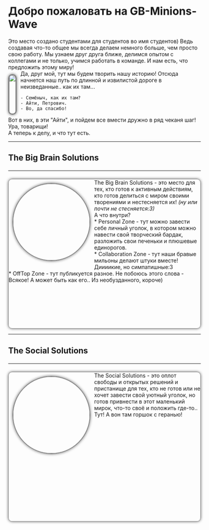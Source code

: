 <style>
   .round {
    border-radius: 50%; /* Радиус скругления */
    border: 2px solid grey; /* Параметры рамки */
    box-shadow: 0 0 7px #666; /* Параметры тени */
    margin: 10px;
    height: 200px;
   }
   .round_p {
    border-radius: 10px; /* Радиус скругления */
    border: 1px solid grey; /* Параметры рамки */
    box-shadow: 0 0 7px #666; /* Параметры тени */
    height: 10%;
    min-height: 220px;
   }
   .top_img {
    border-radius: 10px; /* Радиус скругления */
    border: 3px solid grey; /* Параметры рамки */
    box-shadow: 0 0 7px #666; /* Параметры тени */
    max-height: 180px;
    min-height: 100px;
    margin-right: 10px;
    margin-top: 10px;
   }
</style>

# Добро пожаловать на GB-Minions-Wave
Это место создано студентами для студентов во имя студентов) Ведь создавая что-то общее мы всегда делаем немного больше, чем просто свою работу. Мы узнаем друг друга ближе, делимся опытом с коллегами и не только, учимся работать в команде. И нам есть, что предложить этому миру!<br>
<img align="left" class="top_img" src="https://www.picgaga.com/uploads/wallpaper/cartoons/comedy-comic-characters-despicable-glasses-cartoons-humor-wallpaper-1613605351.jpg">
Да, друг мой, тут мы будем творить нашу историю! Отсюда начнется наш путь по длинной и извилистой дороге в неизведанные.. как их там...<br>

    - Семёныч, как их там?
    - Айти, Петрович.
    - Во, да спасибо!

Вот в них, в эти "Айти", и пойдем все вмести дружно в ряд чеканя шаг! Ура, товарищи!<br>
А теперь к делу, и что тут есть.<hr>

## The Big Brain Solutions<hr>
<p class="round_p">
<img align="left" class="round" src="https://avatars.githubusercontent.com/t/6314185?s=280&v=4">
The Big Brain Solutions - это место для тех, кто готов к активным действиям, кто готов делиться с миром своими творениями и нестесняется их! <i>(ну или почти не стесняется:3)</i><br>
А что внутри?<br>
* Personal Zone - тут можно завести себе личный уголок, в котором можно навести свой творческий бардак, разложить свои печеньки и плюшевые единорогов.<br>
* Collaboration Zone - тут наши бравые мильоны делают штуки вместе! Диииикие, но симпатишные:3<br>
* OffTop Zone - тут публикуется разное. Не побоюсь этого слова - Всякое! А может быть как его.. Из необузданного, короче)<br>
</p><hr>

## The Social Solutions<hr>
<p class="round_p">
<img align="left" class="round" src="https://www.ejin.ru/wp-content/uploads/2019/05/design_1429311133-800x800.jpg">
The Social Solutions - это оплот свободы и открытых решений и пристанище для тех, кто не готов или не хочет завести свой уютный уголок, но готов привнести в этот маленький мирок, что-то своё и положить где-то.. Тут! А вон там горшок с геранью! 
</p>